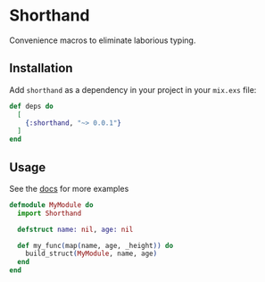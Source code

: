 # Shorthand

Convenience macros to eliminate laborious typing.

## Installation

Add `shorthand` as a dependency in your project in your `mix.exs` file:

```elixir
def deps do
  [
    {:shorthand, "~> 0.0.1"}
  ]
end
```

## Usage

See the [docs](https://hexdocs.pm/shorthand) for more examples

```elixir
defmodule MyModule do
  import Shorthand

  defstruct name: nil, age: nil

  def my_func(map(name, age, _height)) do
    build_struct(MyModule, name, age)
  end
end
```